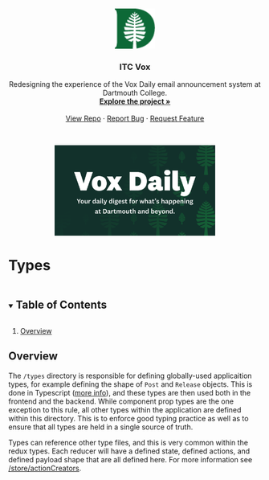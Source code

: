 <!-- PROJECT HEADER -->
<br />
<p align="center">
  <a href="https://github.com/dali-lab/itc-vox">
    <img src="../public/favicon.png" alt="Logo" width="80" height="80">
  </a>

  <h3 align="center">ITC Vox</h3>

  <p align="center">
    Redesigning the experience of the Vox Daily email announcement system at Dartmouth College.
    <br />
    <a href="https://github.com/dali-lab/itc-vox"><strong>Explore the project »</strong></a>
    <br />
    <br />
    <a href="https://github.com/dali-lab/itc-vox">View Repo</a>
    ·
    <a href="https://github.com/dali-lab/itc-vox/issues">Report Bug</a>
    ·
    <a href="https://github.com/dali-lab/itc-vox/issues">Request Feature</a>
  </p>

  <br />

  <p align="center">
    <a href="https://github.com/dali-lab/itc-vox">
      <img src="../public/banner.png" alt="Vox Daily Banner"  height="180">
    </a>
  </p>
</p>

# Types

<!-- TABLE OF CONTENTS -->

<details open="open">
  <summary><h2 style="display: inline-block">Table of Contents</h2></summary>
  <ol>
    <li>
      <a href="#overview">Overview</a>
    </li>
  </ol>
</details>

<!-- OVERVIEW -->

## Overview

The `/types` directory is responsible for defining globally-used applicaition types, for example defining the shape of `Post` and `Release` objects. This is done in Typescript ([more info](https://www.typescriptlang.org/docs/handbook/2/objects.html)), and these types are then used both in the frontend and the backend. While component prop types are the one exception to this rule, all other types within the application are defined within this directory. This is to enforce good typing practice as well as to ensure that all types are held in a single source of truth.

Types can reference other type files, and this is very common within the redux types. Each reducer will have a defined state, defined actions, and defined payload shape that are all defined here. For more information see [/store/actionCreators](../store/actionCreators/README.md).
